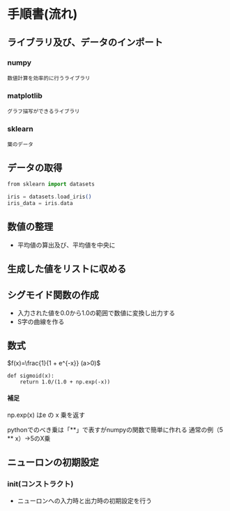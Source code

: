 # 手順書(流れ)

## ライブラリ及び、データのインポート
### numpy
    数値計算を効率的に行うライブラリ

### matplotlib
    グラフ描写ができるライブラリ

### sklearn
    葉のデータ

## データの取得
```ex
from sklearn import datasets

iris = datasets.load_iris()
iris_data = iris.data
```

## 数値の整理
 + 平均値の算出及び、平均値を中央に

## 生成した値をリストに収める

## シグモイド関数の作成
 + 入力された値を0.0から1.0の範囲で数値に変換し出力する
 + S字の曲線を作る

## 数式

$f(x)=\frac{1}{1 + e^{-x}}  (a>0)$
```pythonで表現
def sigmoid(x):
    return 1.0/(1.0 + np.exp(-x))
```
#### 補足
np.exp(x) はe の x 乗を返す

pythonでのべき乗は「**」で表すがnumpyの関数で簡単に作れる
通常の例（5 ** x）→5のX乗


## ニューロンの初期設定
### init(コンストラクト)
 + ニューロンへの入力時と出力時の初期設定を行う

###